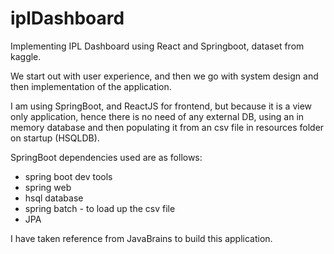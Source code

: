 # iplDashboard
Implementing IPL Dashboard using React and Springboot, dataset from kaggle.


We start out with user experience, and then we go with system design and then implementation of the application.

I am using SpringBoot, and ReactJS for frontend, but because it is a view only application, hence there is no need of any external DB, using an in memory database and then populating it from an csv file in resources folder on startup (HSQLDB).

SpringBoot dependencies used are as follows:
 -  spring boot dev tools
 - spring web
 - hsql database
 - spring batch - to load up the csv file
 - JPA

I have taken reference from JavaBrains to build this application.